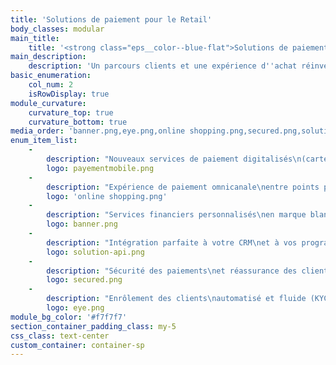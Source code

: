 ```yaml
---
title: 'Solutions de paiement pour le Retail'
body_classes: modular
main_title:
    title: '<strong class="eps__color--blue-flat">Solutions de paiement </strong> pour le Retail'
main_description:
    description: 'Un parcours clients et une expérience d''achat réinventée'
basic_enumeration:
    col_num: 2
    isRowDisplay: true
module_curvature:
    curvature_top: true
    curvature_bottom: true
media_order: 'banner.png,eye.png,online shopping.png,secured.png,solution-api.png,payementmobile.png'
enum_item_list:
    -
        description: "Nouveaux services de paiement digitalisés\n(cartes, e-wallets, paiements mobile)"
        logo: payementmobile.png
    -
        description: "Expérience de paiement omnicanale\nentre points physiques et e-shops"
        logo: 'online shopping.png'
    -
        description: "Services financiers personnalisés\nen marque blanche"
        logo: banner.png
    -
        description: "Intégration parfaite à votre CRM\net à vos programmes de fidélité existants"
        logo: solution-api.png
    -
        description: "Sécurité des paiements\net réassurance des clients"
        logo: secured.png
    -
        description: "Enrôlement des clients\nautomatisé et fluide (KYC)"
        logo: eye.png
module_bg_color: '#f7f7f7'
section_container_padding_class: my-5
css_class: text-center
custom_container: container-sp
---
```


